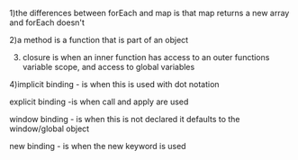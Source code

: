 1)the differences between forEach and map is that map returns a new array and forEach doesn't 

2)a method is a function that is part of an object

3) closure is when an inner function has access to an outer functions variable scope, and access to global variables 

4)implicit binding - is when this is used with dot notation

explicit binding -is when call and apply are used

window binding - is when this is not declared it defaults to the window/global object

new binding - is when the new keyword is used